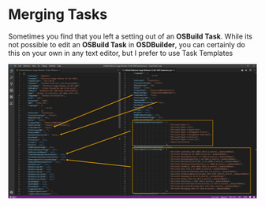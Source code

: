 # Merging Tasks

Sometimes you find that you left a setting out of an **OSBuild Task**.  While its not possible to edit an **OSBuild Task** in **OSDBuilder**, you can certainly do this on your own in any text editor, but I prefer to use Task Templates

![](../../../../.gitbook/assets/image%20%2845%29.png)

